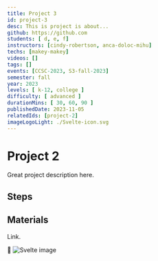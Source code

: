 ```yaml
---
title: Project 3
id: project-3
desc: This is project is about...
github: https://github.com
students: [ d, e, f]
instructors: [cindy-robertson, anca-doloc-mihu]
techs: [makey-makey]
videos: []
tags: []
events: [CCSC-2023, S3-fall-2023]
semester: fall
year: 2023
levels: [ k-12, college ] 
difficulty: [ advanced ]
durationMins: [ 30, 60, 90 ]
publishedDate: 2023-11-05
relatedIds: [project-2]
imageLogoLight: ./Svelte-icon.svg
---
```


# Project 2

Great project description here.

## Steps

## Materials

Link.

👀 ![Svelte image](./Svelte-icon.svg)
